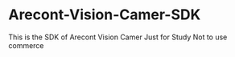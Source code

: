Arecont-Vision-Camer-SDK
========================

This is the SDK of Arecont Vision Camer Just for Study Not to use commerce
